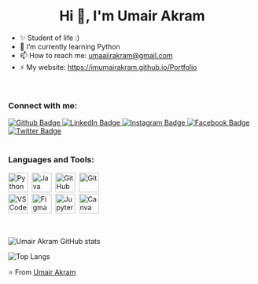 <h1 align="center">Hi 👋, I'm Umair Akram</h1>

- ✨ Student of life :)
- 🌱 I’m currently learning Python
- 📫 How to reach me: umaaiirakram@gmail.com
- ⚡ My website: https://imumairakram.github.io/Portfolio

<br>

### Connect with me:
<div id="badges">
  <a href="https://github.com/imumairakram">
    <img src="https://img.shields.io/badge/Github-white?style=for-the-badge&logo=Github&logoColor=black" alt="Github Badge"/>
  </a>
  <a href="https://www.linkedin.com/in/imumairakram">
    <img src="https://img.shields.io/badge/LinkedIn-blue?style=for-the-badge&logo=linkedin&logoColor=white" alt="LinkedIn Badge"/>
  </a>
   <a href="https://www.instagram.com/imumairakram">
    <img src="https://img.shields.io/badge/Instagram-purple?style=for-the-badge&logo=instagram&logoColor=white" alt="Instagram Badge"/>
  </a>
   <a href="https://fb.com/umairakram.4">
    <img src="https://img.shields.io/badge/Facebook-blue?style=for-the-badge&logo=facebook&logoColor=white" alt="Facebook Badge"/>
  </a>
   <a href="https://twitter.com/imumairakram">
    <img src="https://img.shields.io/badge/Twitter-blue?style=for-the-badge&logo=twitter&logoColor=white" alt="Twitter Badge"/>
  </a>
</div>
<br>

### Languages and Tools:

<p>
  <img src="https://skillicons.dev/icons?i=python" alt="Python" width="40" height="40"/>&nbsp;
  <img src="https://skillicons.dev/icons?i=java" alt="Java" width="40" height="40"/>&nbsp;
  <img src="https://skillicons.dev/icons?i=github" alt="GitHub" width="40" height="40"/>&nbsp;
  <img src="https://skillicons.dev/icons?i=git" alt="Git" width="40" height="40"/><br>
  <img src="https://skillicons.dev/icons?i=vscode" alt="VS Code" width="40" height="40"/>&nbsp;
  <img src="https://skillicons.dev/icons?i=figma" alt="Figma" width="40" height="40"/>&nbsp;
  <img src="https://upload.wikimedia.org/wikipedia/commons/3/38/Jupyter_logo.svg" alt="Jupyter Notebook" width="40" height="40"/>&nbsp;
  <img src="https://www.vectorlogo.zone/logos/canva/canva-icon.svg" alt="Canva" width="40" height="40"/>
</p>
<br>

![Umair Akram GitHub stats](https://github-readme-stats.vercel.app/api?username=imumairakram&show_icons=true&theme=dark)

![Top Langs](https://github-readme-stats.vercel.app/api/top-langs/?username=imumairakram&theme=dark)

⭐️ From [Umair Akram](https://github.com/imumairakram)
